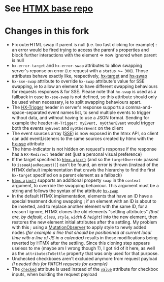 # See [HTMX base repo](https://github.com/bigskysoftware/htmx)

# Changes in this fork
- Fix outerHTML swap if parent is null (i.e. too fast clicking for example) : an error would be fired trying to access the parent's properties and block further interactions with the element => now ignored when parent is null
- `hx-error-target` and `hx-error-swap` attributes to allow swapping server's reponse on error (i.e request with a `status >= 300`). Those attributes behave exactly like, respectively, [hx-target](https://htmx.org/attributes/hx-target/) and [hx-swap](https://htmx.org/attributes/hx-swap/)
- `hx-sse-swap` attribute to override `hx-swap` attribute's value for SSE swapping, ie to allow an element to have different swapping behaviours for requests responses & for SSE. Please note that `hx-swap` is used as a fallback in case `hx-sse-swap` is not defined, so this attribute should only be used when necessary, ie to split swapping behaviours apart. 
- The [HX-Trigger](https://htmx.org/headers/hx-trigger/) header in server's response supports a comma-and-space-separated event names list, to send multiple events to trigger without data, and without having to use a JSON format. Sending for example the header `HX-Trigger: myEvent, myOtherEvent` would trigger both the events `myEvent` and `myOtherEvent` on the client
- The event sources array ([SSE](https://htmx.org/attributes/hx-sse/)) is now exposed in the htmx API, so client can add eventListeners to the same sources created by htmx with the [hx-sse](https://htmx.org/attributes/hx-sse/) attribute
- The htmx-indicator is not hidden on request's response if the response has a `HX-Redirect` header set (just a personal visual preference)
- If the target specified to [`htmx.ajax()`](https://htmx.org/api/#ajax) (and so the `targetOverride` passed to `issueAjaxRequest()`) can't be found, an error is thrown (instead of the HTMX default implementation that crawls the hierarchy to find the first `hx-target` specified on a parent element as a fallback)
- [`htmx.ajax()`](https://htmx.org/api/#ajax) supports an additional property `swap` in the `context` argument, to override the swapping behaviour. This argument must be a string and follows the syntax of the attribute [`hx-swap`](https://htmx.org/attributes/hx-swap/)
- In the default HTMX implementation, elements that have an ID have a special treatment during swapping ; if an element with an ID is about to be inserted, and to replace another element with the same ID, for a reason I ignore, HTMX clones the old elements "settling attributes" _(that are, by default, `class`, `style`, `width` & `height`)_ into the new element, then restores the new element initial attributes after the settling. My problem with this ; using a [MutationObserver](https://developer.mozilla.org/en/docs/Web/API/MutationObserver) to apply style to newly added nodes _(for example a line that should be positionned at current local time with a line of JS in a calendar)_ results in those modifications being reverted by HTMX after the settling. Since this cloning step appears useless to me (maybe am I wrong though ?), I got rid of it here, as well as the `attributesToSettle` property that was only used for that purpose.
- Unchecked checkboxes aren't excluded anymore from request payload _(I needed this for PATCH requests for example)_
- The [`checked`](https://developer.mozilla.org/en/docs/Web/HTML/Element/Input/checkbox#checked) attribute is used instead of the [`value`](https://developer.mozilla.org/en/docs/Web/HTML/Element/Input/checkbox#value) attribute for checkbox inputs, when building the request payload
